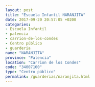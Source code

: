 ```yaml
---
layout: post
title: "Escuela Infantil NARANJITA"
date: 2017-09-20 20:57:05 +0200
categories:
- Escuela Infantil
- palencia
- carrion-de-los-condes
- Centro público
- guarderia
name: "NARANJITA"
province: "Palencia"
location: "Carrion de los Condes"
code: "34007160"
type: "Centro público"
permalink: /guarderias/naranjita.html
---
```

